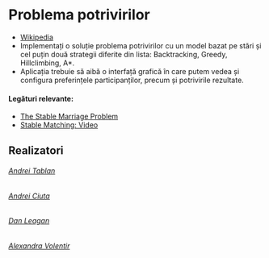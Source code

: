 # Problema potrivirilor
- [Wikipedia](https://en.wikipedia.org/wiki/Stable_marriage_problem  "Wikipedia")
- Implementați o soluție problema potrivirilor cu un model bazat pe stări și cel puțin două strategii diferite din lista: Backtracking, Greedy, Hillclimbing, A*.
- Aplicația trebuie să aibă o interfață grafică în care putem vedea și configura preferințele participanților, precum și potrivirile rezultate.
#### Legături relevante:
- [The Stable Marriage Problem](https://community.wvu.edu/~krsubramani/courses/fa01/random/lecnotes/lecture5.pdf "The Stable Marriage Problem")
- [Stable Matching: Video](https://www.youtube.com/watch?v=RE5PmdGNgj0 "Stable Matching: Video")

## Realizatori
###### [Andrei Tablan](https://github.com/andreitablan "Andrei Tablan")
###### [Andrei Ciuta](https://github.com/ciuta)
###### [Dan Leagan](https://github.com/leagan-dan)
###### [Alexandra Volentir](https://github.com/AlexandraVolentir)
